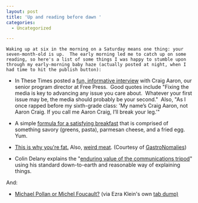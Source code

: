 ```yaml
---
layout: post
title: 'Up and reading before dawn '
categories:
  - Uncategorized

---
```



    Waking up at six in the morning on a Saturday means one thing: your seven-month-old is up.  The early morning led me to catch up on some reading, so here's a list of some things I was happy to stumble upon through my early-morning baby haze (actually posted at night, when I had time to hit the publish button):

- In These Times posted a <a href="http://www.inthesetimes.com/community/20questions/4467/craig_aaron/">fun, informative interview</a> with Craig Aaron, our senior program director at Free Press.  Good quotes include "Fixing the media is key to advancing any issue you care about.  Whatever your first issue may be, the media should probably be your second."  Also, "As I once rapped before my sixth-grade class: 'My name’s Craig Aaron, not Aaron Craig. If you call me Aaron Craig, I’ll break your leg.'"

- A simple <a href="http://food.theatlantic.com/home-cooking/a-formula-for-the-perfect-breakfast.php">formula for a satisfying breakfast</a> that is comprised of something savory (greens, pasta), parmesan cheese, and a fried egg.  Yum.

- <a href="http://thisiswhyyourefat.com/">This is why you're fat.</a> Also, <a href="http://www.weirdmeat.com/index.htm">weird meat</a>. (Courtesy of <a href="http://www.gastronomalies.com/">GastroNomalies</a>)

- Colin Delany explains the "<a href="http://www.epolitics.com/2009/06/04/the-enduring-value-of-the-online-communications-tripod/#comments">enduring value of the communications tripod</a>" using his standard down-to-earth and reasonable way of explaining things.

And:

- <a href="http://michaelpollanormichelfoucault.blogspot.com/">Michael Pollan or Michel Foucault?</a> (via Ezra Klein's own <a href="http://voices.washingtonpost.com/ezra-klein/2009/06/tab_dump_12.html">tab dump)</a>
  

